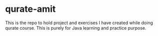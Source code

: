 # qurate-amit

This is the repo to hold project and exercises I have created while doing qurate course.
This is purely for Java  learning and practice purpose.
